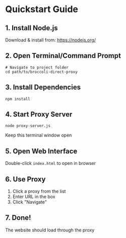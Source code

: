 # Quickstart Guide

## 1. Install Node.js
Download & install from: https://nodejs.org/

## 2. Open Terminal/Command Prompt
```
# Navigate to project folder
cd path/to/broccoli-direct-proxy
```

## 3. Install Dependencies
```
npm install
```

## 4. Start Proxy Server
```
node proxy-server.js
```
Keep this terminal window open

## 5. Open Web Interface
Double-click `index.html` to open in browser

## 6. Use Proxy
1. Click a proxy from the list
2. Enter URL in the box
3. Click "Navigate"

## 7. Done!
The website should load through the proxy 